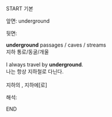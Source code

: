 START
기본

앞면:
underground


뒷면:
<div><b>underground</b> passages / caves / streams </div><div>지하 통로/동굴/개울<br><br><div>I always travel by <strong>underground</strong>. </div><div><div>나는 항상 지하철로 다닌다.</div></div><br>지하의 , 지하에[로]</div>


해석:

END